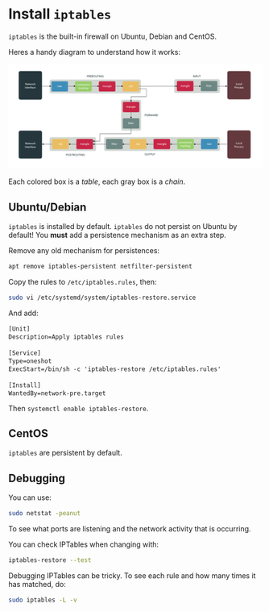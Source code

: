 # Install `iptables`

`iptables` is the built-in firewall on Ubuntu, Debian and CentOS.

Heres a handy diagram to understand how it works:

![iptables](./IPTables/iptables.png)

Each colored box is a _table_, each gray box is a _chain_.

## Ubuntu/Debian

`iptables` is installed by default. `iptables` do not persist on Ubuntu by default! You **must** add a persistence mechanism as an extra step.

Remove any old mechanism for persistences:

```sh
apt remove iptables-persistent netfilter-persistent
```

Copy the rules to `/etc/iptables.rules`, then:

```bash
sudo vi /etc/systemd/system/iptables-restore.service
```

And add:

```service
[Unit]
Description=Apply iptables rules

[Service]
Type=oneshot
ExecStart=/bin/sh -c 'iptables-restore /etc/iptables.rules'

[Install]
WantedBy=network-pre.target
```

Then `systemctl enable iptables-restore`.

## CentOS

`iptables` are persistent by default.

## Debugging

You can use:

```bash
sudo netstat -peanut
```

To see what ports are listening and the network activity that is occurring.

You can check IPTables when changing with:

```sh
iptables-restore --test
```

Debugging IPTables can be tricky.  To see each rule and how many times it has matched, do:

```sh
sudo iptables -L -v
```
